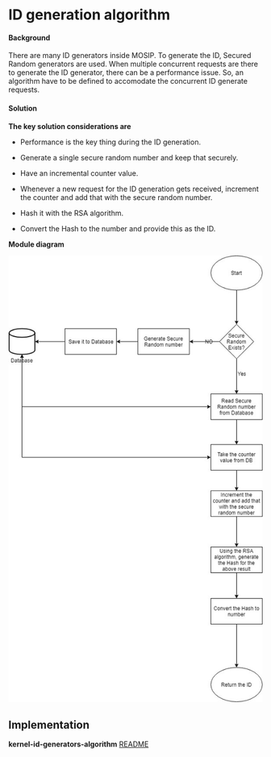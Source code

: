 ﻿# ID generation algorithm

#### Background

There are many ID generators inside MOSIP. To generate the ID, Secured Random generators are used. When multiple concurrent requests are there to generate the ID generator, there can be a performance issue. So, an algorithm have to be defined to accomodate the concurrent ID generate requests. 

#### Solution



**The key solution considerations are**


- Performance is the key thing during the ID generation. 

- Generate a single secure random number and keep that securely. 

- Have an incremental counter value. 

- Whenever a new request for the ID generation gets received, increment the counter and add that with the secure random number. 

- Hash it with the RSA algorithm. 

- Convert the Hash to the number and provide this as the ID. 


**Module diagram**



![Module Diagram](_images/kernel-id-generators-algorithm.jpg)



## Implementation


**kernel-id-generators-algorithm** [README](../../kernel/kernel-id-generators-algorithm/README.md)
